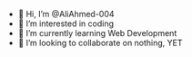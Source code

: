 - 👋 Hi, I’m @AliAhmed-004
- 👀 I’m interested in coding 
- 🌱 I’m currently learning Web Development
- 💞️ I’m looking to collaborate on nothing, YET
